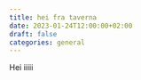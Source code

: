 ```yaml
---
title: hei fra taverna
date: 2023-01-24T12:00:00+02:00
draft: false
categories: general
---
```



Hei iiiii

